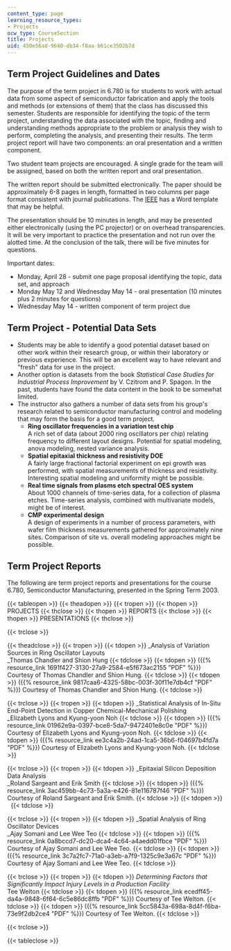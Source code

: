 ```yaml
---
content_type: page
learning_resource_types:
- Projects
ocw_type: CourseSection
title: Projects
uid: 450e56ad-9640-db34-f8aa-b61ce3502b7d
---
```


Term Project Guidelines and Dates
---------------------------------

The purpose of the term project in 6.780 is for students to work with actual data from some aspect of semiconductor fabrication and apply the tools and methods (or extensions of them) that the class has discussed this semester. Students are responsible for identifying the topic of the term project, understanding the data associated with the topic, finding and understanding methods appropriate to the problem or analysis they wish to perform, completing the analysis, and presenting their results. The term project report will have two components: an oral presentation and a written component.

Two student team projects are encouraged. A single grade for the team will be assigned, based on both the written report and oral presentation.

The written report should be submitted electronically. The paper should be approximately 6-8 pages in length, formatted in two columns per page format consistent with journal publications. The [IEEE](http://www.ieee.org/publications_standards/publications_standards_index.html) has a Word template that may be helpful.

The presentation should be 10 minutes in length, and may be presented either electronically (using the PC projector) or on overhead transparencies. It will be very important to practice the presentation and not run over the alotted time. At the conclusion of the talk, there will be five minutes for questions.

Important dates:

*   Monday, April 28 - submit one page proposal identifying the topic, data set, and approach
*   Monday May 12 and Wednesday May 14 - oral presentation (10 minutes plus 2 minutes for questions)
*   Wednesday May 14 - written component of term project due

Term Project - Potential Data Sets
----------------------------------

*   Students may be able to identify a good potential dataset based on other work within their research group, or within their laboratory or previous experience. This will be an excellent way to have relevant and "fresh" data for use in the project.
*   Another option is datasets from the book _Statistical Case Studies for Industrial Process Improvement_ by V. Czitrom and P. Spagon. In the past, students have found the data content in the book to be somewhat limited.
*   The instructor also gathers a number of data sets from his group's research related to semiconductor manufacturing control and modeling that may form the basis for a good term project.
    *   **Ring oscillator frequencies in a variation test chip**  
        A rich set of data (about 2000 ring oscillators per chip) relating frequency to different layout designs. Potential for spatial modeling, anova modeling, nested variance analysis.
    *   **Spatial epitaxial thickness and resistivity DOE**  
        A fairly large fractional factorial experiment on epi growth was performed, with spatial measurements of thickness and resistivity. Interesting spatial modeling and uniformity might be possible.
    *   **Real time signals from plasms etch spectral OES system**  
        About 1000 channels of time-series data, for a collection of plasma etches. Time-series analysis, combined with multivariate models, might be of interest.
    *   **CMP experimental design**  
        A design of experiments in a number of process parameters, with wafer film thickness measurements gathered for approximately nine sites. Comparison of site vs. overall modeling approaches might be possible.

Term Project Reports
--------------------

The following are term project reports and presentations for the course 6.780, Semiconductor Manufacturing, presented in the Spring Term 2003.

{{< tableopen >}}
{{< theadopen >}}
{{< tropen >}}
{{< thopen >}}
PROJECTS
{{< thclose >}}
{{< thopen >}}
REPORTS
{{< thclose >}}
{{< thopen >}}
PRESENTATIONS
{{< thclose >}}

{{< trclose >}}

{{< theadclose >}}
{{< tropen >}}
{{< tdopen >}}
_Analysis of Variation Sources in Ring Oscillator Layouts  
_Thomas Chandler and Shion Hung
{{< tdclose >}}
{{< tdopen >}}
({{% resource_link 1691f427-3130-27a9-2584-e5f673ac2155 "PDF" %}}) Courtesy of Thomas Chandler and Shion Hung.
{{< tdclose >}}
{{< tdopen >}}
({{% resource_link 9817caa6-4325-58bc-003f-30f11e7db4cf "PDF" %}}) Courtesy of Thomas Chandler and Shion Hung.
{{< tdclose >}}

{{< trclose >}}
{{< tropen >}}
{{< tdopen >}}
_Statistical Analysis of In-Situ End-Point Detection in Copper Chemical-Mechanical Polishing  
_Elizabeth Lyons and Kyung-yoon Noh
{{< tdclose >}}
{{< tdopen >}}
({{% resource_link 01962e9a-0397-bce8-5da7-9472401e8c0e "PDF" %}}) Courtesy of Elizabeth Lyons and Kyung-yoon Noh.
{{< tdclose >}}
{{< tdopen >}}
({{% resource_link ee3c4a2b-24ad-1ca5-36b6-f04697b4fd7a "PDF" %}}) Courtesy of Elizabeth Lyons and Kyung-yoon Noh.
{{< tdclose >}}

{{< trclose >}}
{{< tropen >}}
{{< tdopen >}}
_Epitaxial Silicon Deposition Data Analysis  
_Roland Sargeant and Erik Smith
{{< tdclose >}}
{{< tdopen >}}
({{% resource_link 3ac459bb-4c73-5a3a-e426-81e116787f46 "PDF" %}}) Courtesy of Roland Sargeant and Erik Smith.
{{< tdclose >}}
{{< tdopen >}}
 
{{< tdclose >}}

{{< trclose >}}
{{< tropen >}}
{{< tdopen >}}
_Spatial Analysis of Ring Oscillator Devices  
_Ajay Somani and Lee Wee Teo
{{< tdclose >}}
{{< tdopen >}}
({{% resource_link 0a8bccd7-dc20-dca4-4c64-a4aedd01fbce "PDF" %}}) Courtesy of Ajay Somani and Lee Wee Teo.
{{< tdclose >}}
{{< tdopen >}}
({{% resource_link 3c7a2fc7-71a0-a3eb-a7f9-1325c9e3a67c "PDF" %}}) Courtesy of Ajay Somani and Lee Wee Teo.
{{< tdclose >}}

{{< trclose >}}
{{< tropen >}}
{{< tdopen >}}
_Determining Factors that Significantly Impact Injury Levels in a Production Facility_  
Tee Welton
{{< tdclose >}}
{{< tdopen >}}
({{% resource_link ecedff45-da4a-9848-6f64-6c5e86dc8ffb "PDF" %}}) Courtesy of Tee Welton.
{{< tdclose >}}
{{< tdopen >}}
({{% resource_link 5cc5843a-698a-8d4f-f6ba-73e9f2db2ce4 "PDF" %}}) Courtesy of Tee Welton.
{{< tdclose >}}

{{< trclose >}}

{{< tableclose >}}